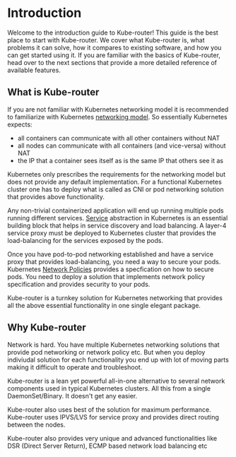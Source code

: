 # Introduction

Welcome to the introduction guide to Kube-router! This guide is the best place to start with Kube-router. We cover what Kube-router is, what problems it can solve, how it compares to existing software, and how you can get started using it. If you are familiar with the basics of Kube-router, head over to the next sections that provide a more detailed reference of available features.

## What is Kube-router

If you are not familiar with Kubernetes networking model it is recommended to familiarize with Kubernetes [networking model](https://kubernetes.io/docs/concepts/cluster-administration/networking/#kubernetes-model). So essentially Kubernetes expects:

- all containers can communicate with all other containers without NAT
- all nodes can communicate with all containers (and vice-versa) without NAT
- the IP that a container sees itself as is the same IP that others see it as

Kubernetes only prescribes the requirements for the networking model but does not provide any default implementation. For a functional Kubernetes cluster one has to deploy what is called as CNI or pod networking solution that provides above functionality.

Any non-trivial containerized application will end up running multiple pods running different services. [Service](https://kubernetes.io/docs/concepts/services-networking/service/) abstraction in Kubernetes is an essential building block that helps in service discovery and load balancing. A layer-4 service proxy must be deployed to Kubernetes cluster that provides the load-balancing for the services exposed by the pods.

Once you have pod-to-pod networking established and have a service proxy that provides load-balancing, you need a way to secure your pods. Kubernetes [Network Policies](https://kubernetes.io/docs/concepts/services-networking/network-policies/) provides a specfication on how to secure pods. You need to deploy a solution that implements network policy specification and provides security to your pods.

Kube-router is a turnkey solution for Kubernetes networking that provides all the above essential functionality in one single elegant package.

## Why Kube-router

Network is hard. You have multiple Kubernetes networking solutions that provide pod networking or network policy etc. But when you deploy indiviudal solution for each functionality you end up with lot of moving parts making it difficult to operate and troubleshoot.

Kube-router is a lean yet powerful all-in-one alternative to several network components used in typical Kubernetes clusters. All this from a single DaemonSet/Binary. It doesn't get any easier. 

Kube-router also uses best of the solution for maximum performance. Kube-router uses IPVS/LVS for service proxy and provides direct routing between the nodes.

Kube-router also provides very unique and advanced functionalities like DSR (Direct Server Return), ECMP based network load balancing etc
